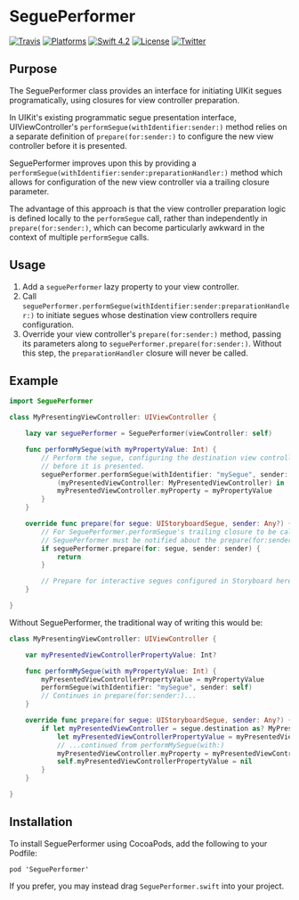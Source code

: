 # SeguePerformer

[![Travis](https://img.shields.io/travis/milpitas/SeguePerformer.svg)](https://travis-ci.org/milpitas/SeguePerformer)
[![Platforms](https://img.shields.io/badge/platforms-iOS-lightgray.svg)](http://developer.apple.com/ios)
[![Swift 4.2](https://img.shields.io/badge/swift-4.2-red.svg?style=flat)](https://developer.apple.com/swift)
[![License](https://img.shields.io/github/license/milpitas/SeguePerformer.svg)](https://opensource.org/licenses/MIT)
[![Twitter](https://img.shields.io/badge/twitter-@drewolbrich-blue.svg)](http://twitter.com/drewolbrich)

## Purpose

The SeguePerformer class provides an interface for initiating UIKit segues
programatically, using closures for view controller preparation.

In UIKit's existing programmatic segue presentation interface,
UIViewController's `performSegue(withIdentifier:sender:)` method relies on a
separate definition of `prepare(for:sender:)` to configure the new view
controller before it is presented.

SeguePerformer improves upon this by providing a
`performSegue(withIdentifier:sender:preparationHandler:)` method which allows for
configuration of the new view controller via a trailing closure parameter.

The advantage of this approach is that the view controller preparation logic is
defined locally to the `performSegue` call, rather than independently in
`prepare(for:sender:)`, which can become particularly awkward in the context of
multiple `performSegue` calls.

## Usage

1. Add a `seguePerformer` lazy property to your view controller.
2. Call `seguePerformer.performSegue(withIdentifier:sender:preparationHandler:)` to initiate segues whose destination view controllers require configuration.
3. Override your view controller's `prepare(for:sender:)` method, passing its parameters along to `seguePerformer.prepare(for:sender:)`. Without this step, the `preparationHandler` closure will never be called.

## Example

```swift
import SeguePerformer

class MyPresentingViewController: UIViewController {

    lazy var seguePerformer = SeguePerformer(viewController: self)

    func performMySegue(with myPropertyValue: Int) {
        // Perform the segue, configuring the destination view controller
        // before it is presented.
        seguePerformer.performSegue(withIdentifier: "mySegue", sender: self) {
            (myPresentedViewController: MyPresentedViewController) in
            myPresentedViewController.myProperty = myPropertyValue
        }
    }

    override func prepare(for segue: UIStoryboardSegue, sender: Any?) {
        // For SeguePerformer.performSegue's trailing closure to be called,
        // SeguePerformer must be notified about the prepare(for:sender:) call.
        if seguePerformer.prepare(for: segue, sender: sender) {
            return
        }

        // Prepare for interactive segues configured in Storyboard here.
    }

}
```

Without SeguePerformer, the traditional way of writing this would be:

```swift
class MyPresentingViewController: UIViewController {

    var myPresentedViewControllerPropertyValue: Int?

    func performMySegue(with myPropertyValue: Int) {
        myPresentedViewControllerPropertyValue = myPropertyValue
        performSegue(withIdentifier: "mySegue", sender: self)
        // Continues in prepare(for:sender:)...
    }

    override func prepare(for segue: UIStoryboardSegue, sender: Any?) {
        if let myPresentedViewController = segue.destination as? MyPresentedViewController,
            let myPresentedViewControllerPropertyValue = myPresentedViewControllerPropertyValue {
            // ...continued from performMySegue(with:)
            myPresentedViewController.myProperty = myPresentedViewControllerPropertyValue
            self.myPresentedViewControllerPropertyValue = nil
        }
    }

}
```

## Installation

To install SeguePerformer using CocoaPods, add the following to your Podfile:

```
pod 'SeguePerformer'
```

If you prefer, you may instead drag `SeguePerformer.swift` into your project.
